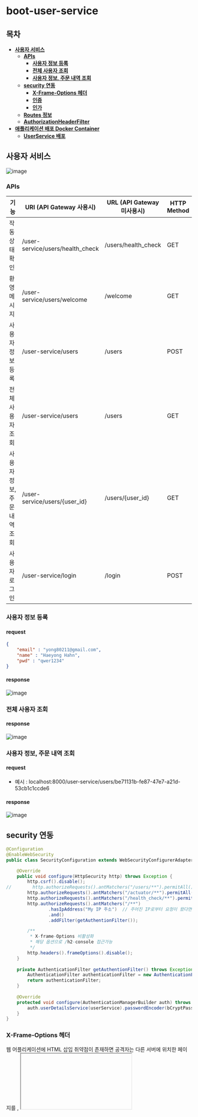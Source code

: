 # boot-user-service
## 목차
* **[사용자 서비스](#사용자-서비스)**
    * **[APIs](#APIs)**
        * **[사용자 정보 등록](#사용자-정보-등록)**
        * **[전체 사용자 조회](#전체-사용자-조회)**
        * **[사용자 정보, 주문 내역 조회](#사용자-정보,-주문-내역-조회)**
    * **[security 연동](#security-연동)**
        * **[X-Frame-Options 헤더](#X-Frame-Options-헤더)**
        * **[인증](#인증)**
        * **[인가](#인가)**
    * **[Routes 정보](#Routes-정보)**
    * **[AuthorizationHeaderFilter](#AuthorizationHeaderFilter)**
* **[애플리케이션 배포 Docker Container](#애플리케이션-배포-Docker-Container)**
    * **[UserService 배포](#UserService-배포)**   

## 사용자 서비스
![image](https://user-images.githubusercontent.com/31242766/193811969-0d969c2f-e0d7-4cc2-8933-597192997429.png)
### APIs
|기능|URI (API Gateway 사용시)|URL (API Gateway 미사용시)|HTTP Method|
|----|------------------------|-------------------------|-----------|
|작동 상태 확인|/user-service/users/health_check|/users/health_check|GET|
|환영 메시지|/user-service/users/welcome|/welcome|GET|
|사용자 정보 등록|/user-service/users|/users|POST|
|전체 사용자 조회|/user-service/users|/users|GET|
|사용자 정보, 주문 내역 조회|/user-service/users/{user_id}|/users/{user_id}|GET|
|사용자 로그인|/user-service/login|/login|POST|

### 사용자 정보 등록 
#### request 
```json
{
    "email" : "yong80211@gmail.com",
    "name" : "Haeyong Hahn",
    "pwd" : "qwer1234"
}
```
#### response
![image](https://user-images.githubusercontent.com/31242766/193813545-269e2a08-7fa4-43b4-b2ee-bf9f6ffe79ed.png)

### 전체 사용자 조회
#### response
![image](https://user-images.githubusercontent.com/31242766/194300792-488820e5-459e-4dc3-bd24-e679870fed37.png)

### 사용자 정보, 주문 내역 조회
#### request
- 예시 : localhost:8000/user-service/users/be71131b-fe87-47e7-a21d-53cb1c1ccde6
#### response
![image](https://user-images.githubusercontent.com/31242766/194301354-f4786e1d-1657-4b07-a105-a2454690e0da.png)

## security 연동
```java
@Configuration
@EnableWebSecurity
public class SecurityConfiguration extends WebSecurityConfigurerAdapter {

    @Override
    public void configure(HttpSecurity http) throws Exception {
        http.csrf().disable();
//        http.authorizeRequests().antMatchers("/users/**").permitAll();
        http.authorizeRequests().antMatchers("/actuator/**").permitAll();       
        http.authorizeRequests().antMatchers("/health_check/**").permitAll();   
        http.authorizeRequests().antMatchers("/**")                             
                .hasIpAddress("My IP 주소")  // 주어진 IP로부터 요청이 왔다면 접근을 허용한다.
                .and()
                .addFilter(getAuthentionFilter());

        /**
         * X-frame-Options 비활성화
         * 해당 옵션으로 /h2-console 접근가능
         */
        http.headers().frameOptions().disable();
    }
    
    private AuthenticationFilter getAuthentionFilter() throws Exception {
        AuthenticationFilter authenticationFilter = new AuthenticationFilter(authenticationManager(), userService, env);
        return authenticationFilter;
    }
    
    @Override
    protected void configure(AuthenticationManagerBuilder auth) throws Exception {
        auth.userDetailsService(userService).passwordEncoder(bCryptPasswordEncoder);
    }
}
```
### X-Frame-Options 헤더
웹 어플리케이션에 HTML 삽입 취약점이 존재하면 공격자는 다른 서버에 위치한 페이지를 <frame>, <iframe>, <object> 등으로 삽입하여 다양한 공격에 사용할 수 있다. 피해자의 입장에서는 링크를 눌렀을 때 의도했던 것과는 다른 동작을 하게 한다하여 이를 `클릭재킹(Clickjacking)`이라 부른다. 웹 페이지를 공격에 필요한 형태로 조작하기 때문에 "사용자 인터페이스 덧씌우기"(User Interface redress) 공격이라고도 부른다.   
    
이런 공격을 다른 웹 브라우저가 일부 해결해줄 수 있는 방안이 "X-Frame-Options" 헤더이다. 이 헤더의 값은 `DENY` `SAMEORGIN` `ALLOW-FROM origin` 을 가질 수 있다.
- DENY : 이 홈페이지는 다른 홈페이지에서 표시할 수 없다.
- SAMEORIGIN : 이 홈페이지는 동일한 도메인의 페이지 내에서만 표시할 수 있다.
- ALLOW-FROM origin : 이 홈페이지는 origin 도메인의 페이지에서 포함하는 것을 허용한다.
    
예를 들어, <iframe>내에 표시되는 것을 허용하지 않을 경우에는 `DENY`, 같은 홈페이지 내부에서만 허용할 경우에는 `SAMEORGIN`, 일부 다른 사이트의 페이지 내에서 표시되는 것을 허용해야 한다면 `ALLOW-FROM origin`을 사용할 수 있다. 다만 `ALLOW-FROM origin`의 경우에는 웹 브라우저에 따라서는 지원하지 않는 경우도 있다.

### 인증
![image](https://user-images.githubusercontent.com/31242766/194869378-42fccacf-9a89-44ee-8ddd-43f9284dc3c8.png)

#### AuthenticationFilter
Spring Security 를 이용한 로그인 요청 발생 시 UsernamePasswordAuthenticationFilter 상속받아 작업을 처리해주는 Custom Filter 클래스이다.
- `attemptAuthentication` `successfulAuthentication` 를 구현

#### loadUserByUsername
사용자의 정보를 담을 객체를 만들고 DB에서 유저 정보를 직접 가져와서 확인해야 한다. `UserDetailsService` 인터페이스에는 DB에서 유저 정보를 불러오는 중요한 메소드가 존재한다. 바로 `loadUserByUsername()` 메소드이다. 이 메소드에서 유저 정보를 불러오는 작업을 하면 된다. `UserDetailsService` 인터페이스를 구현하면 `loadUserByUsername()` 메소드가 오버라이드 될 것이다. 여기에서 사용자의 정보를 가져오면 된다. 가져온 사용자의 정보를 유/무에 따라 예외와 사용자 정보를 리턴하면 된다.

#### request
```json
{
    "email" : "youg1322@naver.com",
    "password" : "qwer1234"
}
```
#### response
![image](https://user-images.githubusercontent.com/31242766/194865470-02146e4a-d774-484f-b578-f1942f618c00.png)

### 인가
![image](https://user-images.githubusercontent.com/31242766/194882645-39bd5c37-e344-403f-8ebf-51c5d1056ad7.png)

최초에 사용자가 로그인하면 JWT 토큰을 발급한다. 사용자가 `로그인` 시점 및 `회원가입` 시점에는 JWT 토큰이 없기 때문에 게이트웨이에서 JWT 를 검증하지 않는다. 이후 사용자는 서버의 API 를 호출하기 위해서 헤더에 정보를 입력한다. 각각의 마이크로서비스들이 JWT 토큰을 검증하는 것이 아니라 게이트웨이 [cloud-gateway](https://github.com/multi-module-project/cloud-system/tree/master/gateway) 에서 검증을 마치고 검증된 요청만 마이크로서비스로 전달한다. 

#### Routes 정보
```yml
...
- id: user-service
  uri: lb://USER-SERVICE
  predicates:
    - Path=/user-service/login
    - Method=POST
  filters:
    - RemoveRequestHeader=Cookie
    - RewritePath=/user-service/(?<segment>.*), /${segment}
- id: user-service
  uri: lb://USER-SERVICE
  predicates:
    - Path=/user-service/users
    - Method=POST
  filters:
    - RemoveRequestHeader=Cookie
    - RewritePath=/user-service/(?<segment>.*), /${segment}
- id: user-service
  uri: lb://USER-SERVICE
  predicates:
    - Path=/user-service/**
    - Method=GET
  filters:
    - RemoveRequestHeader=Cookie
    - RewritePath=/user-service/(?<segment>.*), /${segment}
    - AuthorizationHeaderFilter
...
```
#### AuthorizationHeaderFilter
API 요청 정보에서 JWT 토큰 및 정보를 검증하는 Custom Filter 클래스이다.

## 애플리케이션 배포 Docker Container
### UserService 배포
#### Dockerfile 생성
```docker
FROM openjdk:17-ea-11-jdk-slim
VOLUME /tmp
COPY build/libs/boot-user-service-0.0.1-SNAPSHOT.jar UserService.jar
ENTRYPOINT ["java", "-jar", "UserService.jar"]

FROM : java가 설치되어 있어야 jar 파일을 실행할 수가 있다. 그렇기 때문에 베이스가 되어야하는 "openjdk:17-ea-11-jdk-slim" 로 이미지를 생성한다.
VOLUME : 컨테이너 안에 "/tmp" 폴더에 파일을 생성할 것이다.
COPY : Host PC에 "build/libs/boot-user-service-0.0.1-SNAPSHOT.jar" 파일을 컨테이너 내부에 "UserService.jar" 이름으로 복사할 것이다.
ENTRYPOINT : 실행 커맨드를 명시하면 된다. 

마운트에 /tmp를 사용하는 이유
spring boot의 Tomcat의 default 저장소가 /tmp인데 위와 같이 볼륨 마운트를 해주면 
호스트의 /var/lib/docker에 임시파일을 만들고 컨테이너 안의 /tmp 와 연결할 수 있다.
```
![image](https://user-images.githubusercontent.com/31242766/203331651-44df4d40-fca7-4aa7-bb1d-7178ec98b538.png)

#### 도커 파일 빌드
```docker
docker build --tag yong7317/user-service:1.0 .
```

#### docker hub 사이트에 업로드
```docker
docker push yong7317/user-service:1.0
```
![image](https://user-images.githubusercontent.com/31242766/203329939-5fbd883f-78d2-4b1a-a60e-2b40075050be.png)

#### docker hub 사이트에 있는 도커 이미지 다운로드
```docker
docker pull yong7317/user-service:1.0
```

#### 참고
`-DskipTests=true` 옵션 : 테스트코드의 어떤 문제로 인해서 `build`가 안될 때 사용하면 편리하다.

## 출처
https://webhack.dynu.net/?idx=20161117.003&print=friendly     
https://to-dy.tistory.com/86      
https://cheese10yun.github.io/spring-cloud-gateway/
